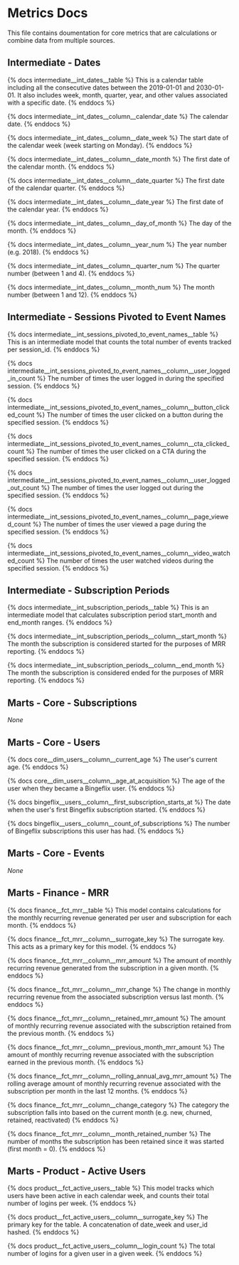 # Metrics Docs
This file contains doumentation for core metrics that are calculations or combine data from multiple sources.


## Intermediate - Dates

{% docs intermediate__int_dates__table %}
This is a calendar table including all the consecutive dates between the 2019-01-01 and 2030-01-01. It also includes week, month, quarter, year, and other values associated with a specific date.
{% enddocs %}

{% docs intermediate__int_dates__column__calendar_date %}
The calendar date.
{% enddocs %}

{% docs intermediate__int_dates__column__date_week %}
The start date of the calendar week (week starting on Monday).
{% enddocs %}

{% docs intermediate__int_dates__column__date_month %}
The first date of the calendar month.
{% enddocs %}

{% docs intermediate__int_dates__column__date_quarter %}
The first date of the calendar quarter.
{% enddocs %}

{% docs intermediate__int_dates__column__date_year %}
The first date of the calendar year.
{% enddocs %}

{% docs intermediate__int_dates__column__day_of_month %}
The day of the month.
{% enddocs %}

{% docs intermediate__int_dates__column__year_num %}
The year number (e.g. 2018).
{% enddocs %}

{% docs intermediate__int_dates__column__quarter_num %}
The quarter number (between 1 and 4).
{% enddocs %}

{% docs intermediate__int_dates__column__month_num %}
The month number (between 1 and 12).
{% enddocs %}


## Intermediate - Sessions Pivoted to Event Names

{% docs intermediate__int_sessions_pivoted_to_event_names__table %}
This is an intermediate model that counts the total number of events tracked per session_id.
{% enddocs %}

{% docs intermediate__int_sessions_pivoted_to_event_names__column__user_logged_in_count %}
The number of times the user logged in during the specified session.
{% enddocs %}

{% docs intermediate__int_sessions_pivoted_to_event_names__column__button_clicked_count %}
The number of times the user clicked on a button during the specified session.
{% enddocs %}

{% docs intermediate__int_sessions_pivoted_to_event_names__column__cta_clicked_count %}
The number of times the user clicked on a CTA during the specified session.
{% enddocs %}

{% docs intermediate__int_sessions_pivoted_to_event_names__column__user_logged_out_count %}
The number of times the user logged out during the specified session.
{% enddocs %}

{% docs intermediate__int_sessions_pivoted_to_event_names__column__page_viewed_count %}
The number of times the user viewed a page during the specified session.
{% enddocs %}

{% docs intermediate__int_sessions_pivoted_to_event_names__column__video_watched_count %}
The number of times the user watched videos during the specified session.
{% enddocs %}


## Intermediate - Subscription Periods

{% docs intermediate__int_subscription_periods__table %}
This is an intermediate model that calculates subscription period start_month and end_month ranges.
{% enddocs %}

{% docs intermediate__int_subscription_periods__column__start_month %}
The month the subscription is considered started for the purposes of MRR reporting.
{% enddocs %}

{% docs intermediate__int_subscription_periods__column__end_month %}
The month the subscription is considered ended for the purposes of MRR reporting.
{% enddocs %}


## Marts - Core - Subscriptions

*None*


## Marts - Core - Users
{% docs core__dim_users__column__current_age %}
The user's current age.
{% enddocs %}

{% docs core__dim_users__column__age_at_acquisition %}
The age of the user when they became a Bingeflix user.
{% enddocs %}

{% docs bingeflix__users__column__first_subscription_starts_at %}
The date when the user's first Bingeflix subscription started.
{% enddocs %}

{% docs bingeflix__users__column__count_of_subscriptions %}
The number of Bingeflix subscriptions this user has had.
{% enddocs %}


## Marts - Core - Events

*None*


## Marts - Finance - MRR

{% docs finance__fct_mrr__table %}
This model contains calculations for the monthly recurring revenue generated per user and subscription for each month.
{% enddocs %}

{% docs finance__fct_mrr__column__surrogate_key %}
The surrogate key. This acts as a primary key for this model.
{% enddocs %}

{% docs finance__fct_mrr__column__mrr_amount %}
The amount of monthly recurring revenue generated from the subscription in a given month.
{% enddocs %}

{% docs finance__fct_mrr__column__mrr_change %}
The change in monthly recurring revenue from the associated subscription versus last month.
{% enddocs %}

{% docs finance__fct_mrr__column__retained_mrr_amount %}
The amount of monthly recurring revenue associated with the subscription retained from the previous month.
{% enddocs %}

{% docs finance__fct_mrr__column__previous_month_mrr_amount %}
The amount of monthly recurring revenue associated with the subscription earned in the previous month.
{% enddocs %}

{% docs finance__fct_mrr__column__rolling_annual_avg_mrr_amount %}
The rolling average amount of monthly recurring revenue associated with the subscription per month in the last 12 months.
{% enddocs %}

{% docs finance__fct_mrr__column__change_category %}
The category the subscription falls into based on the current month (e.g. new, churned, retained, reactivated)
{% enddocs %}

{% docs finance__fct_mrr__column__month_retained_number %}
The number of months the subscription has been retained since it was started (first month = 0).
{% enddocs %}


## Marts - Product - Active Users

{% docs product__fct_active_users__table %}
This model tracks which users have been active in each calendar week, and counts their total number of logins per week.
{% enddocs %}

{% docs product__fct_active_users__column__surrogate_key %}
The primary key for the table. A concatenation of date_week and user_id hashed.
{% enddocs %}

{% docs product__fct_active_users__column__login_count %}
The total number of logins for a given user in a given week.
{% enddocs %}

